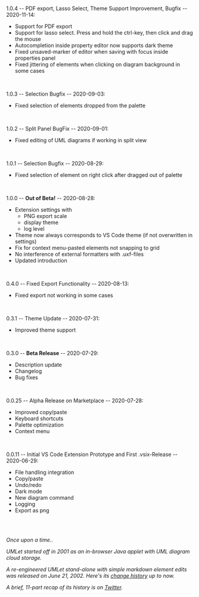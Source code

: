 <br/>

1.0.4 -- PDF export, Lasso Select, Theme Support Improvement, Bugfix -- 2020-11-14:
* Support for PDF export
* Support for lasso select. Press and hold the ctrl-key, then click and drag the mouse
* Autocompletion inside property editor now supports dark theme
* Fixed unsaved-marker of editor when saving with focus inside properties panel
* Fixed jittering of elements when clicking on diagram background in some cases

<br/>

1.0.3 -- Selection Bugfix -- 2020-09-03:
* Fixed selection of elements dropped from the palette

<br/>

1.0.2 -- Split Panel BugFix -- 2020-09-01:
* Fixed editing of UML diagrams if working in split view

<br/>

1.0.1 -- Selection Bugfix -- 2020-08-29:
* Fixed selection of element on right click after dragged out of palette

<br/>

1.0.0 -- **Out of Beta!** -- 2020-08-28:
* Extension settings with
    * PNG export scale
    * display theme
    * log level
* Theme now always corresponds to VS Code theme (if not overwritten in settings)
* Fix for context menu-pasted elements not snapping to grid
* No interference of external formatters with .uxf-files
* Updated introduction

<br/>

0.4.0 -- Fixed Export Functionality -- 2020-08-13:
* Fixed export not working in some cases

<br/>

0.3.1 -- Theme Update -- 2020-07-31:
* Improved theme support

<br/>

0.3.0 -- **Beta Release** -- 2020-07-29:
* Description update
* Changelog
* Bug fixes

<br/>

0.0.25 -- Alpha Release on Marketplace -- 2020-07-28:
* Improved copy/paste
* Keyboard shortcuts
* Palette optimization
* Context menu

<br/>

0.0.11 -- Initial VS Code Extension Prototype and First .vsix-Release -- 2020-06-29:
* File handling integration
* Copy/paste
* Undo/redo
* Dark mode
* New diagram command
* Logging
* Export as png

<br/>
<br/>


*Once upon a time..*

*UMLet started off in 2001 as an in-browser Java applet with UML diagram cloud storage.*

*A re-engineered UMLet stand-alone with simple markdown element edits was released on June 21, 2002. Here's its [change history](https://www.umlet.com/changes.htm) up to now.*

*A brief, 11-part recap of its history is on [Twitter](https://twitter.com/twumlet/status/1289543897417318400).*